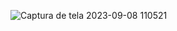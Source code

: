 
![Captura de tela 2023-09-08 110521](https://github.com/wilton007/desafioPOO_DIO/assets/95870794/23aae03f-6ce9-4643-ac5e-aed3c72072c2)
